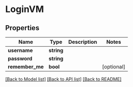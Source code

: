 # LoginVM

## Properties
Name | Type | Description | Notes
------------ | ------------- | ------------- | -------------
**username** | **string** |  | 
**password** | **string** |  | 
**remember_me** | **bool** |  | [optional] 

[[Back to Model list]](../../README.md#documentation-for-models) [[Back to API list]](../../README.md#documentation-for-api-endpoints) [[Back to README]](../../README.md)

